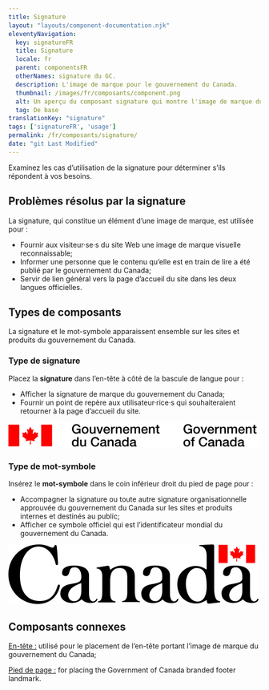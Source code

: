 ```yaml
---
title: Signature
layout: "layouts/component-documentation.njk"
eleventyNavigation:
  key: signatureFR
  title: Signature
  locale: fr
  parent: componentsFR
  otherNames: signature du GC.
  description: L'image de marque pour le gouvernement du Canada.
  thumbnail: /images/fr/composants/component.png
  alt: Un aperçu du composant signature qui montre l'image de marque du gouvernement fédéral incluant le drapeau du Canada suivi de boîtes de texte représentants le texte en anglais et en français.
  tag: De base
translationKey: "signature"
tags: ['signatureFR', 'usage']
permalink: /fr/composants/signature/
date: "git Last Modified"
---
```


Examinez les cas d’utilisation de la signature pour déterminer s’ils répondent à vos besoins.

## Problèmes résolus par la signature 

La signature, qui constitue un élément d’une image de marque, est utilisée pour : 

- Fournir aux visiteur·se·s du site Web une image de marque visuelle reconnaissable;
- Informer une personne que le contenu qu’elle est en train de lire a été publié par le gouvernement du Canada;
- Servir de lien général vers la page d’accueil du site dans les deux langues officielles.

## Types de composants 

La signature et le mot-symbole apparaissent ensemble sur les sites et produits du gouvernement du Canada.  

### Type de signature

Placez la **signature** dans l’en-tête à côté de la bascule de langue pour :

- Afficher la signature de marque du gouvernement du Canada; 
- Fournir un point de repère aux utilisateur·rice·s qui souhaiteraient retourner à la page d’accueil du site.


<img class="b-sm b-default mt-400 mb-100 p-400" src="/images/fr/components/example/example-signature-signature-type-fr.svg" alt="La signature du gouvernement du Canada. La signature comprend l’unifolié rouge, suivi par le texte « Government of Canada / Gouvernement du Canada »" />

### Type de mot-symbole

Insérez le **mot-symbole** dans le coin inférieur droit du pied de page pour :

- Accompagner la signature ou toute autre signature organisationnelle approuvée du gouvernement du Canada sur les sites et produits internes et destinés au public;  
- Afficher ce symbole officiel qui est l’identificateur mondial du gouvernement du Canada. 


<img class="b-sm b-default mt-400 mb-300 p-400" src="/images/fr/components/example/example-signature-wordmark-type-fr.svg" alt="Le mot-symbole « Canada ». Le mot-symbole comprend le mot « Canada » avec l’unifolié rouge juste au-dessus de la dernière lettre « a »." />

<article class="bg-full-width bg-primary text-light pt-500 pb-400 my-500">
  <h2 class="mt-0 mb-400">Composants connexes</h2>

<a href="{{ links.header }}" class="link-light">En-tête :</a> utilisé pour le placement de l’en-tête portant l’image de marque du gouvernement du Canada;

<a href="{{ links.footer }}" class="link-light">Pied de page :</a> for placing the Government of Canada branded footer landmark.

</article>